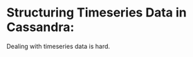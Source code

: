Structuring Timeseries Data in Cassandra:
=========================================

Dealing with timeseries data is hard.